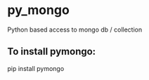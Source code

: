 # py_mongo
Python based access to mongo db / collection 


## To install pymongo:

pip install pymongo
